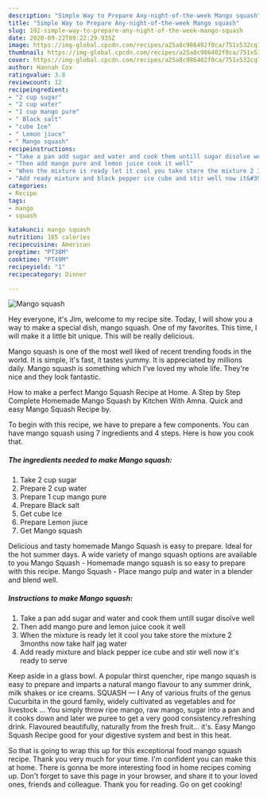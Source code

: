 ```yaml
---
description: "Simple Way to Prepare Any-night-of-the-week Mango squash"
title: "Simple Way to Prepare Any-night-of-the-week Mango squash"
slug: 192-simple-way-to-prepare-any-night-of-the-week-mango-squash
date: 2020-09-22T09:22:29.935Z
image: https://img-global.cpcdn.com/recipes/a25a8c986402f0ca/751x532cq70/mango-squash-recipe-main-photo.jpg
thumbnail: https://img-global.cpcdn.com/recipes/a25a8c986402f0ca/751x532cq70/mango-squash-recipe-main-photo.jpg
cover: https://img-global.cpcdn.com/recipes/a25a8c986402f0ca/751x532cq70/mango-squash-recipe-main-photo.jpg
author: Hannah Cox
ratingvalue: 3.8
reviewcount: 12
recipeingredient:
- "2 cup sugar"
- "2 cup water"
- "1 cup mango pure"
- " Black salt"
- "cube Ice"
- " Lemon jiuce"
- " Mango squash"
recipeinstructions:
- "Take a pan add sugar and water and cook them untill sugar disolve well"
- "Then add mango pure and lemon juice cook it well"
- "When the mixture is ready let it cool you take store the mixture 2 3months now take half jag water"
- "Add ready mixture and black pepper ice cube and stir well now it&#39;s ready to serve"
categories:
- Recipe
tags:
- mango
- squash

katakunci: mango squash 
nutrition: 165 calories
recipecuisine: American
preptime: "PT38M"
cooktime: "PT49M"
recipeyield: "1"
recipecategory: Dinner

---
```



![Mango squash](https://img-global.cpcdn.com/recipes/a25a8c986402f0ca/751x532cq70/mango-squash-recipe-main-photo.jpg)

Hey everyone, it's Jim, welcome to my recipe site. Today, I will show you a way to make a special dish, mango squash. One of my favorites. This time, I will make it a little bit unique. This will be really delicious.

Mango squash is one of the most well liked of recent trending foods in the world. It is simple, it's fast, it tastes yummy. It is appreciated by millions daily. Mango squash is something which I've loved my whole life. They're nice and they look fantastic.

How to make a perfect Mango Squash Recipe at Home. A Step by Step Complete Homemade Mango Squash by Kitchen With Amna. Quick and easy Mango Squash Recipe by.


To begin with this recipe, we have to prepare a few components. You can have mango squash using 7 ingredients and 4 steps. Here is how you cook that.

<!--inarticleads1-->

##### The ingredients needed to make Mango squash:

1. Take 2 cup sugar
1. Prepare 2 cup water
1. Prepare 1 cup mango pure
1. Prepare  Black salt
1. Get cube Ice
1. Prepare  Lemon jiuce
1. Get  Mango squash


Delicious and tasty homemade Mango Squash is easy to prepare. Ideal for the hot summer days. A wide variety of mango squash options are available to you Mango Squash - Homemade mango squash is so easy to prepare with this recipe. Mango Squash - Place mango pulp and water in a blender and blend well. 

<!--inarticleads2-->

##### Instructions to make Mango squash:

1. Take a pan add sugar and water and cook them untill sugar disolve well
1. Then add mango pure and lemon juice cook it well
1. When the mixture is ready let it cool you take store the mixture 2 3months now take half jag water
1. Add ready mixture and black pepper ice cube and stir well now it&#39;s ready to serve


Keep aside in a glass bowl. A popular thirst quencher, ripe mango squash is easy to prepare and imparts a natural mango flavour to any summer drink, milk shakes or ice creams. SQUASH — I Any of various fruits of the genus Cucurbita in the gourd family, widely cultivated as vegetables and for livestock … You simply throw ripe mango, raw mango, sugar into a pan and it cooks down and later we puree to get a very good consistency.refreshing drink. Flavoured beautifully, naturally from the fresh fruit… it&#39;s. Easy Mango Squash Recipe good for your digestive system and best in this heat. 

So that is going to wrap this up for this exceptional food mango squash recipe. Thank you very much for your time. I'm confident you can make this at home. There is gonna be more interesting food in home recipes coming up. Don't forget to save this page in your browser, and share it to your loved ones, friends and colleague. Thank you for reading. Go on get cooking!
